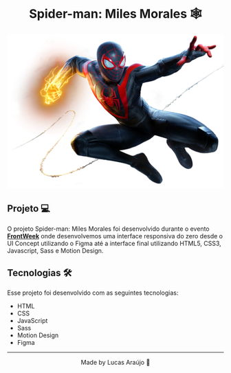 <h1 align="center">Spider-man: Miles Morales 🕸️</h1>
<img src="img/spider-man.png" alt="Projeto Spider-man: Miles Morales">

## Projeto 💻

O projeto Spider-man: Miles Morales foi desenvolvido durante o evento **[FrontWeek](https://www.youtube.com/watch?v=83fVoO_3WAQ)** onde desenvolvemos uma interface responsiva do zero desde o UI Concept utilizando o Figma até a interface final utilizando HTML5, CSS3, Javascript, Sass e Motion Design.

## Tecnologias 🛠️

Esse projeto foi desenvolvido com as seguintes tecnologias:

- HTML
- CSS
- JavaScript
- Sass
- Motion Design
- Figma

---

<p align="center">Made by Lucas Araújo 🥳</p>
